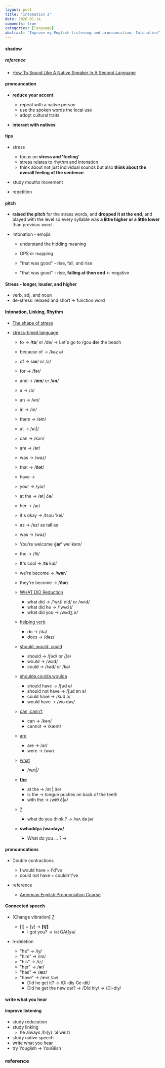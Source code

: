 ```yaml
---
layout: post
title: "Intonation 2"
date: 2020-01-14
comments: true
categories: [language]
abstract: "Improve my English listening and pronouncation, Intonation"
---
```


#### shadow

##### reference

-   [How To Sound Like A Native Speaker In A Second Language](https://www.italki.com/en/article/848/how-to-sound-like-a-native-speaker-in-a-second-language)

#### pronouncation

-   **reduce your accent**

    -   repeat with a native person
    -   use the spoken words the local use
    -   adopt cultural traits

-   **interact with natives**

#### tips

-   stress

    -   focus on **stress and 'feeling'**
    -   stress relates to rhythm and intonation
    -   think about not just individual sounds but also
        **think about the overall feeling of the sentence**.

-   study mouths movement
-   repetition

#### pitch

-   **raised the pitch** for the stress words, and **dropped it at the end**, and played with the level so every syllable was **a little higher or a little lower** than previous word .

-   Intonation - emojis

    -   understand the hidding meaning

    -   GPS or mapping
    -   "that was good" - rise, fall, and rise
    -   "that was good" - rise, **falling at then end** <- negative

#### Stress - longer, louder, and higher

-   verb, adj, and noun
-   de-stress: relaxed and short -> function word

#### Intonation, Linking, Rhythm

-   [The shape of stress](http://rachelsenglish.com/stress-syllable-shape-stress/)
-   [stress-timed language](http://rachelsenglish.com/english-stress-timed-language/)

    -   to -> /**tə**/ or /də/ -> Let's go to /gou **də**/ the beach
    -   because of -> /kəz ə/
    -   of -> /**əv**/ or /ə/
    -   for -> /fər/
    -   and -> /**æn**/ or /**ən**/
    -   a -> /ə/
    -   an -> /ən/
    -   in -> /in/

    -   them -> /əm/
    -   at -> /ət|/
    -   can -> /kən/
    -   are -> /ər/
    -   was -> /wəz/
    -   that -> /**ðət**/
    -   have ->
    -   your -> /yər/
    -   at the -> /ət| ðə/
    -   her -> /ər/
    -   it's okay -> /tsou 'kei/
    -   as -> /əz/ as tall as
    -   was -> /wəz/

    -   You're welcome /**jər**' wel kəm/

    -   the -> /ði/
    -   It's cool -> /**ts** kul/
    -   we're become -> /**wər**/
    -   they're become -> /**ðər**/

    -   [WHAT DID Reduction](http://rachelsenglish.com/reduction-2/)
        -   what did -> /'wʌt| did/ or /wʌd/
        -   what did he -> /'wʌd i/
        -   what did you -> /wʌdʒ ə/
    -   [helping verb](http://rachelsenglish.com/reduction/)
        -   do -> /də/
        -   does -> /dəz/
    -   [should, would, could](http://rachelsenglish.com/pronounce-reduce-link/)
        -   should -> /∫əd/ or /∫ə/
        -   would -> /wəd/
        -   could -> /kəd/ or /kə/
    -   [shoulda,coulda,woulda ](http://rachelsenglish.com/shoulda-woulda-coulda/)
        -   should have -> /∫ud ə/
        -   should not have -> /∫ud ən ə/
        -   could have -> /kud ə/
        -   would have -> /wu dəv/
    -   [can, cann't](http://rachelsenglish.com/pronounce-can-vs-cant/)
        -   can -> /kən/
        -   cannot -> /kænt/
    -   [are]()
        -   are -> /ər/
        -   were -> /wər/
    -   [what](http://rachelsenglish.com/ways-to-say-what/)

        -   /wʌt|/

    -   **[the](http://rachelsenglish.com/english-phrases-with-the/)**

        -   at the -> /ət | ðə/
        -   is the -> tongue pushes on back of the teeth
        -   with the -> /wiθ ð|ə/

    -   [?]()

        -   what do you think ? -> /wʌ də jə/

    -   **swhaddya /wa:dəyə/**
        -   What do you ... ? ->

#### pronouncations

-   Double contractions

    -   I would have = I'd've
    -   could not have = couldn't've

-   reference
    -   [American English Pronunciation Course](https://www.youtube.com/channel/UCknl1fWKjRImZEBDHBWyZWg/videos)

#### Connected speech

-   [Change vibration] [7]

    -   [t] + [y] -> **[t∫]**
        -   I got you? -> /ai GAt∫yə/

-   h-deletion
    -   "he" -> /iy/
    -   "him" -> /im/
    -   "his" -> /iz/
    -   "her" -> /ər/
    -   "has" -> /æz/
    -   "have" -> /æv/ /əv/
        -   Did he get it? -> /Di-diy Ge-dit/
        -   Did he get the new car? -> /DId hiy/ -> /DI-diy/

#### write what you hear

#### improve listening

-   study reducation
-   study linking
    -   he always /hi(y) 'ɔl weiz/
-   study native speech
-   write what you hear
-   try Youglish -> YouGlish

### reference

[1]: "https://learningenglish.voanews.com/a/improve-your-english-pronunciation-shadowing-others/3339007.html" "Improve Your Pronunciation By 'Shadowing' Others"
[2]: "http://rachelsenglish.com/video-categories/#consonants" "Intonation"
[3]: "http://englishspeaklikenative.com/resources/common-pronunciation-problems/chinese-pronunciation-problems/#error4" "CHINESE PRONUNCIATION PROBLEMS IN ENGLISH"
[4]: "http://www.weibo.com/ttarticle/p/show?id=2309404005596264270260" "英语口语"
[5]: "http://tw.blog.voicetube.com/archives/12275" "斷句和語調"
[6]: "http://www.bilibili.com/video/av2681140/index_13.html" "Intonation"
[7]: "https://www.youtube.com/watch?v=OTZV3zHohdc" "vibration-change"

